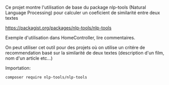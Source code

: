 Ce projet montre l'utilisation de base du package nlp-tools (Natural Language Processing) pour calculer un coeficient de similarité entre deux textes

https://packagist.org/packages/nlp-tools/nlp-tools

Exemple d'utilisation dans HomeController, lire commentaires.

On peut utiliser cet outil pour des projets où on utilise un critére de recommendation basé sur la similarité de deux textes (description d'un film, nom d'un article etc...)


Importation: 

```
composer require nlp-tools/nlp-tools
```